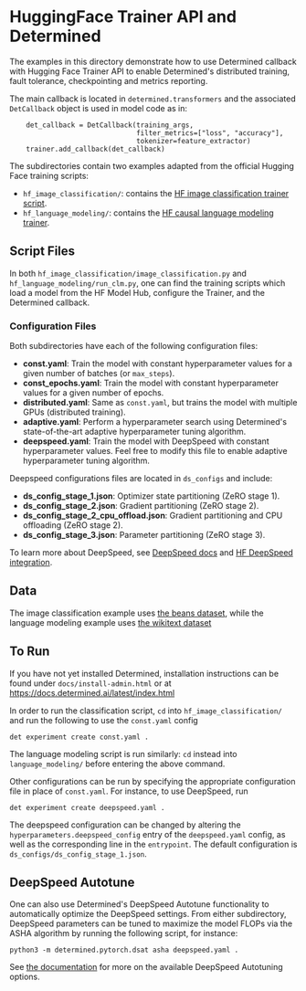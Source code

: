 # HuggingFace Trainer API and Determined

The examples in this directory demonstrate how to use Determined callback with Hugging Face Trainer API to
enable Determined's distributed training, fault tolerance, checkpointing and metrics reporting.

The main callback is located in `determined.transformers` and the associated `DetCallback` object is used
in model code as in:

```
    det_callback = DetCallback(training_args,
                               filter_metrics=["loss", "accuracy"],
                               tokenizer=feature_extractor)
    trainer.add_callback(det_callback)
```

The subdirectories contain two examples adapted from the official Hugging Face training scripts:

- `hf_image_classification/`: contains the [HF image classification trainer script](https://github.com/huggingface/transformers/tree/main/examples/pytorch/image-classification).
- `hf_language_modeling/`: contains the [HF causal language modeling trainer](https://github.com/huggingface/transformers/tree/main/examples/pytorch/language-modeling).

## Script Files

In both `hf_image_classification/image_classification.py` and `hf_language_modeling/run_clm.py`, one can
find the training scripts which load a model from the HF Model Hub, configure the Trainer, and the
Determined callback.

### Configuration Files

Both subdirectories have each of the following configuration files:

- **const.yaml**: Train the model with constant hyperparameter values for a given number of batches (or `max_steps`).
- **const_epochs.yaml**: Train the model with constant hyperparameter values for a given number of epochs.
- **distributed.yaml**: Same as `const.yaml`, but trains the model with multiple GPUs (distributed training).
- **adaptive.yaml**: Perform a hyperparameter search using Determined's state-of-the-art adaptive hyperparameter tuning algorithm.
- **deepspeed.yaml**: Train the model with DeepSpeed with constant hyperparameter values. Feel free to modify this
  file to enable adaptive hyperparameter tuning algorithm.

Deepspeed configurations files are located in `ds_configs` and include:

- **ds_config_stage_1.json**: Optimizer state partitioning (ZeRO stage 1).
- **ds_config_stage_2.json**: Gradient partitioning (ZeRO stage 2).
- **ds_config_stage_2_cpu_offload.json**: Gradient partitioning and CPU offloading (ZeRO stage 2).
- **ds_config_stage_3.json**: Parameter partitioning (ZeRO stage 3).

To learn more about DeepSpeed, see [DeepSpeed docs](https://deepspeed.readthedocs.io/en/latest/) and
[HF DeepSpeed integration](https://huggingface.co/docs/transformers/main_classes/deepspeed).

## Data

The image classification example uses [the beans dataset](https://huggingface.co/datasets/beans),
while the language modeling example uses [the wikitext dataset](https://huggingface.co/datasets/wikitext)

## To Run

If you have not yet installed Determined, installation instructions can be found
under `docs/install-admin.html` or at https://docs.determined.ai/latest/index.html

In order to run the classification script, `cd` into `hf_image_classification/` and run the following
to use the `const.yaml` config

```
det experiment create const.yaml .
```

The language modeling script is run similarly: `cd` instead into `language_modeling/` before entering
the above command.

Other configurations can be run by specifying the appropriate configuration file in place
of `const.yaml`. For instance, to use DeepSpeed, run

```
det experiment create deepspeed.yaml .
```

The deepspeed configuration can be changed by altering the `hyperparameters.deepspeed_config` entry
of the `deepspeed.yaml` config, as well as the corresponding line in the `entrypoint`. The default
configuration is `ds_configs/ds_config_stage_1.json`.

## DeepSpeed Autotune

One can also use Determined's DeepSpeed Autotune functionality to automatically optimize the
DeepSpeed settings. From either subdirectory, DeepSpeed parameters can be tuned to maximize the
model FLOPs via the ASHA algorithm by running the following script, for instance:

```
python3 -m determined.pytorch.dsat asha deepspeed.yaml .
```

See [the documentation](https://docs.determined.ai/latest/model-dev-guide/apis-howto/deepspeed/autotuning.html) for more on the available DeepSpeed Autotuning options.
